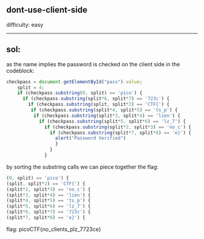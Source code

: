 ## dont-use-client-side

difficulty: easy

---

## sol:

as the name implies the password is checked on the client side in the codeblock:

~~~js
checkpass = document.getElementById("pass").value;
    split = 4;
    if (checkpass.substring(0, split) == 'pico') {
      if (checkpass.substring(split*6, split*7) == '723c') {
        if (checkpass.substring(split, split*2) == 'CTF{') {
         if (checkpass.substring(split*4, split*5) == 'ts_p') {
          if (checkpass.substring(split*3, split*4) == 'lien') {
            if (checkpass.substring(split*5, split*6) == 'lz_7') {
              if (checkpass.substring(split*2, split*3) == 'no_c') {
                if (checkpass.substring(split*7, split*8) == 'e}') {
                  alert("Password Verified")
                  }
                }
              }
~~~

by sorting the substring calls we can piece together the flag:

~~~js
(0, split) == 'pico') {
(split, split*2) == 'CTF{') {
(split*2, split*3) == 'no_c') {
(split*3, split*4) == 'lien') {
(split*4, split*5) == 'ts_p') {
(split*5, split*6) == 'lz_7') {
(split*6, split*7) == '723c') {
(split*7, split*8) == 'e}') {
~~~

flag: picoCTF{no_clients_plz_7723ce}
